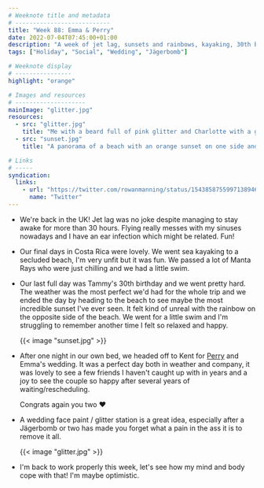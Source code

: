 ```yaml
---
# Weeknote title and metadata
# ---------------------------
title: "Week 88: Emma & Perry"
date: 2022-07-04T07:45:00+01:00
description: "A week of jet lag, sunsets and rainbows, kayaking, 30th birthdays, Jägerbombs, happy couples, glitter beards, and returning to work."
tags: ["Holiday", "Social", "Wedding", "Jägerbomb"]

# Weeknote display
# ----------------
highlight: "orange"

# Images and resources
# --------------------
mainImage: "glitter.jpg"
resources:
  - src: "glitter.jpg"
    title: "Me with a beard full of pink glitter and Charlotte with a glittery flower painted on her face"
  - src: "sunset.jpg"
    title: "A panorama of a beach with an orange sunset on one side and a large rainbow on the other"

# Links
# -----
syndication:
  links:
    - url: "https://twitter.com/rowanmanning/status/1543858755997138946"
      name: "Twitter"
---
```


  * We're back in the UK! Jet lag was no joke despite managing to stay awake for more than 30 hours. Flying really messes with my sinuses nowadays and I have an ear infection which might be related. Fun!

  * Our final days in Costa Rica were lovely. We went sea kayaking to a secluded beach, I'm very unfit but it was fun. We passed a lot of Manta Rays who were just chilling and we had a little swim.
  
  * Our last full day was Tammy's 30th birthday and we went pretty hard. The weather was the most perfect we'd had for the whole trip and we ended the day by heading to the beach to see maybe the most incredible sunset I've ever seen. It felt kind of unreal with the rainbow on the opposite side of the beach. We went for a little swim and I'm struggling to remember another time I felt so relaxed and happy.

    {{< image "sunset.jpg" >}}

  * After one night in our own bed, we headed off to Kent for [Perry](https://www.perryharlock.co.uk/) and Emma's wedding. It was a perfect day both in weather and company, it was lovely to see a few friends I haven't caught up with in years and a joy to see the couple so happy after several years of waiting/rescheduling.

    Congrats again you two :heart:

  * A wedding face paint / glitter station is a great idea, especially after a Jägerbomb or two has made you forget what a pain in the ass it is to remove it all.

    {{< image "glitter.jpg" >}}

  * I'm back to work properly this week, let's see how my mind and body cope with that! I'm maybe optimistic.
